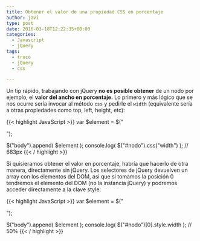 ```yaml
---
title: Obtener el valor de una propiedad CSS en porcentaje
author: javi
type: post
date: 2016-03-18T12:22:35+00:00
categories:
  - Javascript
  - jQuery
tags:
  - truco
  - jQuery
  - css

---
```

Un tip rápido, trabajando con jQuery **no es posible obtener** de un nodo por ejemplo, el **valor del ancho en porcentaje.** Lo primero y más lógico que se nos ocurre sería invocar al método `css` y pedirle el `width` (equivalente sería a otras propiedades como top, left, height, etc):

{{< highlight JavaScript >}}
var $element = $("<div id='nodo' style='width: 50%'></div>");

$("body").append( $element );
console.log( $("#nodo").css("width") ); // 683px
{{< / highlight >}}

Si quisieramos obtener el valor en porcentaje, habría que hacerlo de otra manera, directamente sin jQuery. Los selectores de jQuery devuelven un array con los elementos del DOM, asi que si tomamos la posición 0 tendremos el elemento del DOM (no la instancia jQuery) y podremos acceder directamente a la clave style:

{{< highlight JavaScript >}}
var $element = $("<div id='nodo' style='width: 50%'></div>");

$("body").append( $element );
console.log( $("#nodo")[0].style.width ); // 50%
{{< / highlight >}}

